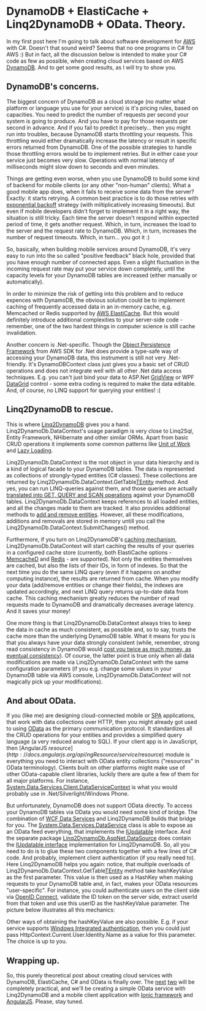 # DynamoDB + ElastiCache + Linq2DynamoDB + OData. Theory.

In my first post here I'm going to talk about software development for [AWS](http://aws.amazon.com/) with C#. Doesn't that sound weird? Seems that no one programs in C# for AWS :) But in fact, all the discussion below is intended to make your C# code as few as possible, when creating cloud services based on AWS [DynamoDB](http://aws.amazon.com/dynamodb/). And to get some good results, as I will try to show you.

## DynamoDB's concerns.

The biggest concern of DynamoDB as a cloud storage (no matter what platform or language you use for your service) is it's pricing rules, based on capacities. You need to predict the number of requests per second your system is going to produce. And you have to pay for those requests per second in advance. And if you fail to predict it precisely... then you might run into troubles, because DynamoDB starts throttling your requests. This throttling would either dramatically increase the latency or result in specific errors returned from DynamoDB. One of the possible strategies to handle those throttling errors would be to implement retries. But in either case your service just becomes very slow. Operations with normal latency of milliseconds might slow down to seconds and even minutes.

Things are getting even worse, when you use DynamoDB to build some kind of backend for mobile clients (or any other "non-human" clients). What a good mobile app does, when it fails to receive some data from the server? Exactly: it starts retrying. A common best practice is to do those retries with [exponential backoff](http://en.wikipedia.org/wiki/Exponential_backoff) strategy (with miltiplicatively increasing timeouts). But even if mobile developers didn't forget to implement it in a right way, the situation is still tricky. Each time the server doesn't respond within expected period of time, it gets another request. Which, in turn, increases the load to the server and the request rate to DynamoDB. Which, in turn, increases the number of request timeouts. Which, in turn... you got it :)

So, basically, when building mobile services around DynamoDB, it's very easy to run into the so called "positive feedback" black hole, provided that you have enough number of connected apps. Even a slight fluctuation in the incoming request rate may put your service down completely, until the capacity levels for your DynamoDB tables are increased (either manually or automatically).

In order to minimize the risk of getting into this problem and to reduce expences with DynamoDB, the obvious solution could be to implement caching of frequently accessed data in an in-memory cache, e.g. Memcached or Redis supported by [AWS ElastiCache](http://aws.amazon.com/elasticache/). But this would definitely introduce additional complexities to your server-side code - remember, one of the two hardest things in computer science is still cache invalidation.

Another concern is .Net-specific. Though the [Object Persistence Framework](http://docs.aws.amazon.com/AWSSdkDocsNET/V3/DeveloperGuide/dynamodb-intro.html#dynamodb-intro-apis-object-persistence) from AWS SDK for .Net does provide a type-safe way of accessing your DynamoDB data, this instrument is still not very .Net-friendly. It's DynamoDBContext class just gives you a basic set of CRUD operations and does not integrate well with all other .Net data access techniques. E.g. you can't just bind your data to ASP.Net [GridView](http://msdn.microsoft.com/en-us/library/system.web.ui.webcontrols.gridview(v=vs.110).aspx) or WPF [DataGrid](http://msdn.microsoft.com/en-us/library/system.windows.controls.datagrid(v=vs.110).aspx) control - some extra coding is required to make the data editable. And, of course, no LINQ support for querying your entities! :(

## Linq2DynamoDB to rescue.

This is where [Linq2DynamoDB](http://github.com/scale-tone/linq2dynamodb) gives you a hand. Linq2DynamoDb.DataContext's usage paradigm is very close to Linq2Sql, Entity Framework, NHibernate and other similar ORMs. Apart from basic CRUD operations it implements some common patterns like [Unit of Work](http://martinfowler.com/eaaCatalog/unitOfWork.html) and [Lazy Loading](http://en.wikipedia.org/wiki/Lazy_loading).

Linq2DynamoDb.DataContext is the root object in your data hierarchy and is a kind of logical facade to your DynamoDB tables. The data is represented as collections of strongly-typed entities (C# classes). These collections are returned by Linq2DynamoDb.DataContext.GetTable[TEntity]() method. And yes, you can run LINQ-queries against them, and those queries are actually [translated into GET, QUERY and SCAN operations](http://linq2dynamodb.codeplex.com/wikipage?title=Making%20queries&referringTitle=Documentation) against your DynamoDB tables. Linq2DynamoDb.DataContext keeps references to all loaded entities, and all the changes made to them are tracked. It also provides additional methods to [add and remove entities](http://linq2dynamodb.codeplex.com/wikipage?title=Creating%2c%20Removing%20and%20Updating%20entities&referringTitle=Documentation). However, all these modifications, additions and removals are stored in memory untill you call the Linq2DynamoDb.DataContext.SubmitChanges() method.

Furthermore, if you turn on Linq2DynamoDB's [caching mechanism](http://linq2dynamodb.codeplex.com/wikipage?title=Using%20In-Memory%20Cache&referringTitle=Documentation), Linq2DynamoDb.DataContext will start caching the results of your queries in a configured cache store (currently, both ElastiCache options - [MemcacheD](http://github.com/scale-tone/linq2dynamodb/tree/master/Sources/Linq2DynamoDb.DataContext.Caching.MemcacheD) and [Redis](http://github.com/scale-tone/linq2dynamodb/tree/master/Sources/Linq2DynamoDb.DataContext.Caching.Redis) - are supported). Not only the entities themselves are cached, but also the lists of their IDs, in form of indexes. So that the next time you do the same LINQ query (even if it happens on another computing instance), the results are returned from cache. When you modify your data (add/remove entities or change their fields), the indexes are updated accordingly, and next LINQ query returns up-to-date data from cache. This caching mechanism greatly reduces the number of read requests made to DynamoDB and dramatically decreases average latency. And it saves your money!

One more thing is that Linq2DynamoDb.DataContext always tries to keep the data in cache as much consistent, as possible and, so to say, trusts the cache more than the underlying DynamoDB table. What it means for you is that you always have your data strongly consistent (while, remember, strong read consistency in DynamoDB would [cost you twice as much money, as eventual consistency](http://docs.aws.amazon.com/amazondynamodb/latest/developerguide/HowItWorks.ProvisionedThroughput.html)). Of course, the latter point is true only when all data modifications are made via Linq2DynamoDb.DataContext with the same configuration parameters (if you e.g. change some values in your DynamoDB table via AWS console, Linq2DynamoDb.DataContext will not magically pick up your modifications).

## And about OData.

If you (like me) are designing cloud-connected mobile or [SPA](http://en.wikipedia.org/wiki/Single-page_application) applications, that work with data collections over HTTP, then you might already got used to using [OData](http://www.odata.org/) as the primary communication protocol. It standardizes all the CRUD operations for your entities and provides a simplified query language (a very reduced analog to SQL). If your client app is in JavaScript, then [AngularJS $resource](http://docs.angularjs.org/api/ngResource/service/$resource) module is everything you need to interact with OData entity collections ("resources" in OData terminology). Clients built on other platforms might make use of other OData-capable client libraries, luckily there are quite a few of them for all major platforms. For instance, [System.Data.Services.Client.DataServiceContext](http://msdn.microsoft.com/en-us/library/dd728278(v=vs.103).aspx) is what you would probably use in .Net/Silverlight/Windows Phone.

But unfortunately, DynamoDB does not support OData directly. To access your DynamoDB tables via OData you would need some kind of bridge. The combination of [WCF Data Services](http://msdn.microsoft.com/en-us/data/odata.aspx) and Linq2DynamoDB builds that bridge for you. The [System.Data.Services.DataService](http://msdn.microsoft.com/en-us/library/cc646779(v=vs.103).aspx) class is able to expose as an OData feed everything, that implements the [IUpdatable](http://msdn.microsoft.com/en-us/library/system.data.services.iupdatable(v=vs.103).aspx) interface. And the separate package [Linq2DynamoDb.AspNet.DataSource](http://github.com/scale-tone/linq2dynamodb/tree/master/Sources/Linq2DynamoDb.AspNet.DataSource) does contain the [IUpdatable interface](http://msdn.microsoft.com/en-us/library/system.data.services.iupdatable(v=vs.103).aspx) implementation for Linq2DynamoDB. So, all you need to do is to glue these two components together with a few lines of C# code. And probably, implement client authentication (if you really need to). Here Linq2DynamoDB helps you again: notice, that multiple overloads of Linq2DynamoDb.DataContext.GetTable[TEntity]() method take hashKeyValue as the first parameter. This value is then used as a HashKey when making requests to your DynamoDB table and, in fact, makes your OData resources "user-specific". For instance, you could authenticate users on the client side via [OpenID Connect](http://en.wikipedia.org/wiki/OpenID_Connect), validate the ID token on the server side, extract userId from that token and use this userID as the hashKeyValue parameter. The picture below illustrates all this mechanics:

Other ways of obtaining the hashKeyValue are also possible. E.g. if your service supports [Windows Integrated authentication](http://weblogs.asp.net/scottgu/Recipe_3A00_-Enabling-Windows-Authentication-within-an-Intranet-ASP.NET-Web-application), then you could just pass HttpContext.Current.User.Identity.Name as a value for this parameter. The choice is up to you. 

## Wrapping up.

So, this purely theoretical post about creating cloud services with DynamoDB, ElastiCache, C# and OData is finally over. The [next](http://www.linkedin.com/pulse/dynamodb-elasticache-linq2dynamodb-odata-practice-lepeshenkov) [two](http://www.linkedin.com/pulse/dynamodb-elasticache-linq2dynamodb-ionic-practice-lepeshenkov) will be completely practical, and we'll be creating a simple OData service with Linq2DynamoDB and a mobile client application with [Ionic framework](http://ionicframework.com/) and [AngularJS](http://angularjs.org/). Please, stay tuned.
